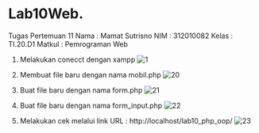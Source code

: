 # Lab10Web.
Tugas Pertemuan 11
Nama	 : Mamat Sutrisno
NIM	 : 312010082
Kelas 	 : TI.20.D1
Matkul	 : Pemrograman Web

1. Melakukan conecct dengan xampp
![1](https://user-images.githubusercontent.com/101656195/171632328-76ce2eaa-996d-4159-bccc-0a70277c89b3.png)

2. Membuat file baru dengan nama mobil.php
![20](https://user-images.githubusercontent.com/101656195/171632234-e0d48a2d-bf66-4512-8408-5065c0f9f4d9.png)

3. Buat file baru dengan nama form.php
![21](https://user-images.githubusercontent.com/101656195/171632242-1a7bb4e9-2c11-4260-bb54-cd3fb5a2fb10.png)

4. Buat file baru dengan nama form_input.php
![22](https://user-images.githubusercontent.com/101656195/171632251-6bde9fbf-23e5-487e-a3cc-c89e0cf50ee8.png)

5. Melakukan cek melalui link URL : http://localhost/lab10_php_oop/
![23](https://user-images.githubusercontent.com/101656195/171632255-ccd9c80e-5f78-464a-88f5-a33682ec5e80.png)
